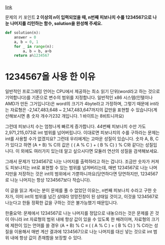[link](https://programmers.co.kr/learn/courses/30/lessons/12945)

문제의 키 포인트 **2 이상의 n이 입력되었을 때, n번째 피보나치 수를 1234567으로 나눈 나머지를 리턴하는 함수, solution을 완성해 주세요.**

```python
def solution(n):
    answer = 0
    a, b = 0, 1
    for _ in range(n):
        a, b = b, a+b
    return a%1234567
```

# 1234567을 사용 한 이유

일반적인 프로그래밍 언어는 CPU에서 제공하는 최소 읽기 단위(word라고 하는 것으로 기억합니다)를 기준으로 변수의 범위를 지정합니다. 일반적인 x86 시스템(인텔이나 AMD가 만든 그거입니다)은 word의 크기가 4byte라고 가정하며, 그렇기 때문에 int라는 자료형은 -2,147,483,648 ~ 2,147,483,647까지의 값만을 표현할 수 있습니다(계산해보시면 총 숫자 개수가232 개입니다. 1 바이트는 8비트니까요)

그런데 피보나치 수는 엄청나게 빠르게 증가합니다. 44번째 피보나치 수만 가도 2,971,215,073로 int 범위를 넘어버립니다. 이대로면 피보나치의 수를 구하라는 문제는 int를 사용할 수가 없겠지요? 그런데 우리에게는 고마운 성질이 있습니다. 숫자 A, B, C가 있다고 하면 (A + B) % C의 값은 ( ( A % C ) + ( B % C) ) % C와 같다는 성질입니다. 이 외에도 여러가지 있는데 알고 싶으시다면 모듈러 연산의 성질을 검색해보세요.

그래서 문제가 1234567로 나눈 나머지를 출력하라고 하는 겁니다. 조금만 숫자가 커져도 피보나치는 int로 표현할 수 있는 범위를 넘겨버리는데, 매번 1234567로 나눈 나머지만을 저장하는 것은 int의 범위에서 가뿐하니까요(당연하다면 당연하지만, 1234567로 나눈 나머지는 항상 1234567보다 작습니다).

이 글을 읽고 계시는 분이 문제를 풀 수 없었던 이유는, n번째 피보나치 수라고 구한 숫자가, 이미 int의 범위를 넘긴 상태라 엉망진창이 된 상태일 것이고, 이것을 1234567로 나눈다고 한들 정확한 값을 구하는 것은 불가능했기 때문입니다.

한줄요약: 문제에서 1234567로 나눈 나머지를 정답으로 내놓으라는 것은 문제를 꼰 것이 아니라 int 자료형의 범위 내에 항상 값이 있을 수 있도록 한 배려이며, 자료형의 크기에 제한이 있는 언어를 쓸 경우 (A + B) % C ≡ ( ( A % C ) + ( B % C) ) % C라는 성질을 이용해서 매번 계산 결과에 1234567으로 나눈 나머지를 대신 넣는 것으로 int 범위 내에 항상 값이 존재함을 보장할 수 있다.

